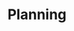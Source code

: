 ---
schema: default
title: Planning
description: >-
  The Long Range Planning Division includes General Plan monitoring and conformance, Community Planning, Mobility Planning, and Maps & Urban Analysis.
  The Environmental & Resource Analysis Division includes Historic Preservation Planning, Multiple Species Conservation Program and CEQA Policy and Review.
  The Facilities Financing section manages the impact fee programs associated with land development designed to fund the community serving infrastructure.
logo: >-
  http://archive.sandiego.gov/communications/graphics/logos/cosd-logo-initials-full-color-72ppi.jpg
---